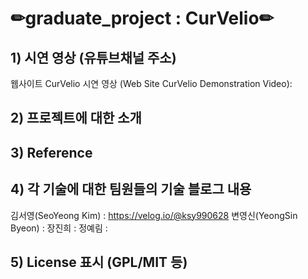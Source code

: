 # ✏graduate_project : CurVelio✏

## 1) 시연 영상 (유튜브채널 주소)

웹사이트 CurVelio 시연 영상 (Web Site CurVelio Demonstration Video): 

## 2) 프로젝트에 대한 소개

## 3) Reference

## 4) 각 기술에 대한 팀원들의 기술 블로그 내용

김서영(SeoYeong Kim) : https://velog.io/@ksy990628
변영신(YeongSin Byeon) : 
장진희 :
정예림 :

## 5) License 표시 (GPL/MIT 등) 
